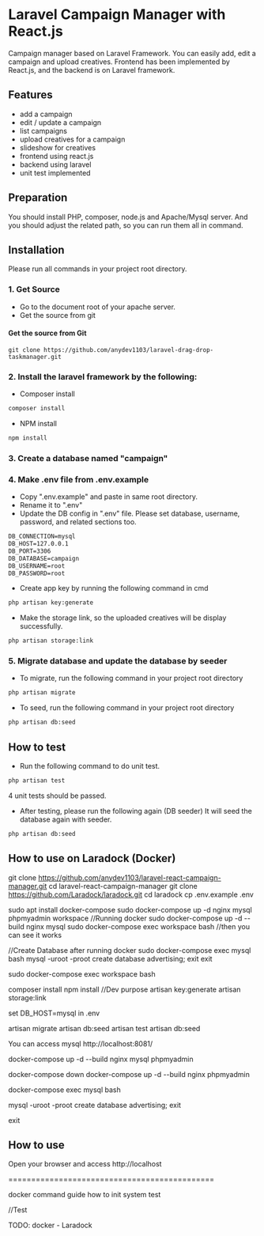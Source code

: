 # Laravel Campaign Manager with React.js

Campaign manager based on Laravel Framework.
You can easily add, edit a campaign and upload creatives.
Frontend has been implemented by React.js, and the backend is on Laravel framework.

## Features
* add a campaign
* edit / update a campaign
* list campaigns
* upload creatives for a campaign
* slideshow for creatives
* frontend using react.js
* backend using laravel
* unit test implemented

## Preparation
You should install PHP, composer, node.js and Apache/Mysql server.
And you should adjust the related path, so you can run them all in command.

## Installation

Please run all commands in your project root directory.

### 1. Get Source
- Go to the document root of your apache server.
- Get the source from git
#### Get the source from Git
```git
git clone https://github.com/anydev1103/laravel-drag-drop-taskmanager.git
```
### 2. Install the laravel framework by the following:
- Composer install
```cmd
composer install
```
- NPM install
```cmd
npm install
```

### 3. Create a database named "campaign"

### 4. Make .env file from .env.example
- Copy ".env.example" and paste in same root directory.
- Rename it to ".env"
- Update the DB config in ".env" file. Please set database, username, password, and related sections too.
```txt
DB_CONNECTION=mysql
DB_HOST=127.0.0.1
DB_PORT=3306
DB_DATABASE=campaign
DB_USERNAME=root
DB_PASSWORD=root
```
- Create app key by running the following command in cmd
```cmd
php artisan key:generate
```
- Make the storage link, so the uploaded creatives will be display successfully.
```cmd
php artisan storage:link
```
### 5. Migrate database and update the database by seeder
- To migrate, run the following command in your project root directory
```cmd
php artisan migrate
```
- To seed, run the following command in your project root directory
```cmd
php artisan db:seed
```

## How to test
- Run the following command to do unit test.
```cmd
php artisan test
```
4 unit tests should be passed.

- After testing, please run the following again (DB seeder)
It will seed the database again with seeder.
```cmd
php artisan db:seed
```
## How to use on Laradock (Docker)

git clone https://github.com/anydev1103/laravel-react-campaign-manager.git
cd laravel-react-campaign-manager
git clone https://github.com/Laradock/laradock.git
cd laradock
cp .env.example .env

sudo apt install docker-compose
sudo docker-compose up -d nginx mysql phpmyadmin workspace  //Running docker
sudo docker-compose up -d --build nginx mysql
sudo docker-compose exec workspace bash //then you can see it works


//Create Database after running docker
sudo docker-compose exec mysql bash
  mysql -uroot -proot
  create database advertising;
  exit
exit

sudo docker-compose exec workspace bash

composer install
		npm install //Dev purpose
artisan key:generate
artisan storage:link

set DB_HOST=mysql in .env

artisan migrate
artisan db:seed
artisan test
artisan db:seed



You can access mysql
http://localhost:8081/ 





docker-compose up -d --build nginx mysql phpmyadmin

docker-compose down
docker-compose up -d --build nginx phpmyadmin

docker-compose exec mysql bash

  mysql -uroot -proot
  create database advertising;
  exit

exit



## How to use
Open your browser and access http://localhost



=============================================

docker command guide
how to init system test

//Test



TODO:
docker - Laradock